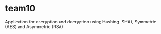 # team10
Application for encryption and decryption using Hashing (SHA), Symmetric (AES) and Asymmetric (RSA)
